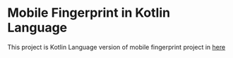 # Mobile Fingerprint in Kotlin Language
This project is Kotlin Language version of mobile fingerprint project in [here](https://github.com/putragraha/mobilefingerprint)
